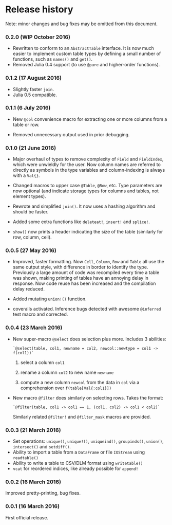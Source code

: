 # Release history

Note: minor changes and bug fixes may be omitted from this document.

### 0.2.0 (WIP October 2016)

- Rewritten to conform to an `AbstractTable` interface. It is now much easier to
  implement custom table types by defining a small number of functions, such as
  `names()` and `get()`.
- Removed Julia 0.4 support (to use `@pure` and higher-order functions).

### 0.1.2 (17 August 2016)

- Slightly faster `join`.
- Julia 0.5 compatible.

### 0.1.1 (6 July 2016)

- New `@col` convenience macro for extracting one or more columns from a table
  or row.

- Removed unnecessary output used in prior debugging.

### 0.1.0 (21 June 2016)

- Major overhaul of types to remove complexity of `Field` and `FieldIndex`,
  which were unwieldly for the user. Now column names are referred to directly
  as symbols in the type variables and column-indexing is always with a `Val{}`.

- Changed macros to upper case `@Table`, `@Row`, etc. Type parameters are now
  optional (and indicate storage types for columns and tables, not element
  types).

- Rewrote and simplified `join()`. It now uses a hashing algorithm and should be
  faster.

- Added some extra functions like `deleteat!`, `insert!` and `splice!`.

- `show()` now prints a header indicating the size of the table (similarly for row, column, cell).

### 0.0.5 (27 May 2016)

- Improved, faster formatting. Now `Cell`, `Column`, `Row` and `Table` all use
  the same output style, with difference in border to identify the type.
  Previously a large amount of code was recompiled every time a table was
  shown, making printing of tables have an annoying delay in response. Now
  code reuse has been increased and the compilation delay reduced.

- Added mutating `union!()` function.

- coveralls activated. Inference bugs detected with awesome `@inferred` test
  macro and corrected.

### 0.0.4 (23 March 2016)

- New super-macro `@select` does selection plus more. Includes 3 abilities:

      `@select(table, col1, newname = col2, newcol::newtype = col1 -> f(col1))`

  1) select a column `col1`

  2) rename a column `col2` to new name `newname`

  3) compute a new column `newcol` from the data in `col` via a comprehension
     over `f(table[Val{:col1}])`

- New macro `@filter` does similarly on selecting rows. Takes the format:

      `@filter(table, col1 -> col1 == 1, (col1, col2) -> col1 < col2)`

  Similarly related `@filter!` and `@filter_mask` macros are provided.

### 0.0.3 (21 March 2016)

- Set operations: `unique()`, `unique!()`, `uniqueind()`, `groupinds()`,
  `union()`, `intersect()` and `setdiff()`.
- Ability to import a table from a `DataFrame` or file `IOStream` using
  `readtable()`
- Ability to write a table to CSV/DLM format using `writetable()`
- `vcat` for reordered indices, like already possible for `append!`

### 0.0.2 (16 March 2016)

Improved pretty-printing, bug fixes.

### 0.0.1 (16 March 2016)

First official release.
